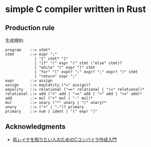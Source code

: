 # simple C compiler written in Rust

## Production rule
生成規則:
```
program    ::= stmt*
stmt       ::= expr ";"
             | "{" stmt* "}"
             | "if" "(" expr ")" stmt ("else" stmt)?
             | "while" "(" expr ")" stmt
             | "for" "(" expt? ";" expr? ";" expr? ")" stmt
             | "return" expr ";"
expr       ::= assign
assign     ::= equlatity ("=" assign)?
equality   ::= relational ("==" relational | "!=" relational)*
relational ::= add ("<" add | "<=" add | ">" add | ">=" add)*
add        ::= mul ("+" mul | "-" mul)*
mul        ::= unary ("*" unary | "/" unary)*
unary      ::= ("+" | "-")? primary
primary    ::= num | ident | "(" expr ")"
```

## Acknowledgments
- [低レイヤを知りたい人のためのCコンパイラ作成入門](https://www.sigbus.info/compilerbook)
